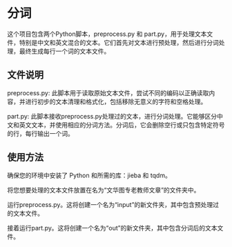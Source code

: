 # 分词

这个项目包含两个Python脚本，preprocess.py 和 part.py，用于处理文本文件，特别是中文和英文混合的文本。它们首先对文本进行预处理，然后进行分词处理，最终生成每行一个词的文本文件。

## 文件说明
preprocess.py: 此脚本用于读取原始文本文件，尝试不同的编码以正确读取内容，并进行初步的文本清理和格式化，包括移除无意义的字符和空格处理。

part.py: 此脚本接收preprocess.py处理过的文本，进行分词处理。它能够区分中文和英文文本，并使用相应的分词方法。分词后，它会删除空行或只包含特定符号的行，每行输出一个词。

## 使用方法
确保您的环境中安装了 Python 和所需的库：jieba 和 tqdm。

将您想要处理的文本文件放置在名为“文华图专老教师文章”的文件夹中。

运行preprocess.py。这将创建一个名为“input”的新文件夹，其中包含预处理过的文本文件。

接着运行part.py。这将创建一个名为“out”的新文件夹，其中包含分词后的文本文件。
